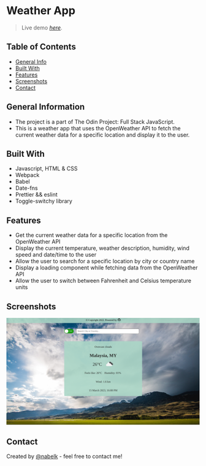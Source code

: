 # Weather App

> Live demo [_here_](https://nabelk.github.io/weather-app/).

## Table of Contents

-   [General Info](#general-information)
-   [Built With](#built-with)
-   [Features](#features)
-   [Screenshots](#screenshots)
-   [Contact](#contact)

## General Information

-   The project is a part of The Odin Project: Full Stack JavaScript.
-   This is a weather app that uses the OpenWeather API to fetch the current weather data for a specific location and display it to the user.

## Built With

-   Javascript, HTML & CSS
-   Webpack
-   Babel
-   Date-fns
-   Prettier && eslint
-   Toggle-switchy library

## Features

-   Get the current weather data for a specific location from the OpenWeather API
-   Display the current temperature, weather description, humidity, wind speed and date/time to the user
-   Allow the user to search for a specific location by city or country name
-   Display a loading component while fetching data from the OpenWeather API
-   Allow the user to switch between Fahrenheit and Celsius temperature units

## Screenshots

![Example screenshot](./live-preview.png)

## Contact

Created by [@nabelk](https://www.linkedin.com/in/nabil-khalid-36791a241/) - feel free to contact me!
